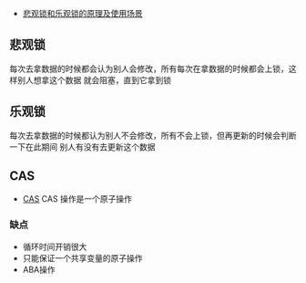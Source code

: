 - [悲观锁和乐观锁的原理及使用场景](https://www.jianshu.com/p/232a86cbd4b0)

## 悲观锁
每次去拿数据的时候都会认为别人会修改，所有每次在拿数据的时候都会上锁，这样别人想拿这个数据
就会阻塞，直到它拿到锁

## 乐观锁
每次去拿数据的时候都认为别人不会修改，所有不会上锁，但再更新的时候会判断一下在此期间
别人有没有去更新这个数据

## CAS
- [CAS](https://zhuanlan.zhihu.com/p/34556594)
CAS 操作是一个原子操作

### 缺点
- 循环时间开销很大
- 只能保证一个共享变量的原子操作
- ABA操作





